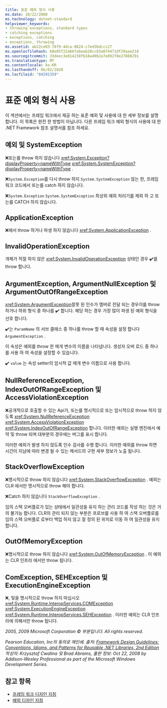```yaml
---
title: 표준 예외 형식 사용
ms.date: 10/22/2008
ms.technology: dotnet-standard
helpviewer_keywords:
- throwing exceptions, standard types
- catching exceptions
- exceptions, catching
- exceptions, throwing
ms.assetid: ab22ce03-78f9-4dca-8824-c7ed3bdccc27
ms.openlocfilehash: b8e05f22a66fabeab28cc83a074471df29aae218
ms.sourcegitcommit: 33deec3e814238fb18a49b2a7e89278e27888291
ms.translationtype: MT
ms.contentlocale: ko-KR
ms.lasthandoff: 06/02/2020
ms.locfileid: "84291359"
---
```

# <a name="using-standard-exception-types"></a>표준 예외 형식 사용
이 섹션에서는 프레임 워크에서 제공 하는 표준 예외 및 사용에 대 한 세부 정보를 설명 합니다. 이 목록은 완전 한 방법이 아닙니다. 다른 프레임 워크 예외 형식의 사용에 대 한 .NET Framework 참조 설명서를 참조 하세요.

## <a name="exception-and-systemexception"></a>예외 및 SystemException
 ❌또는를 throw 하지 않습니다 <xref:System.Exception?displayProperty=nameWithType> <xref:System.SystemException?displayProperty=nameWithType> .

 ❌`System.Exception`를 다시 throw 하지 `System.SystemException` 않는 한, 프레임 워크 코드에서 또는를 catch 하지 않습니다.

 ❌`System.Exception` `System.SystemException` 최상위 예외 처리기를 제외 하 고 또는를 CATCH 하지 않습니다.

## <a name="applicationexception"></a>ApplicationException
 ❌에서 throw 하거나 파생 하지 않습니다 <xref:System.ApplicationException> .

## <a name="invalidoperationexception"></a>InvalidOperationException
 개체가 적절 하지 않은 <xref:System.InvalidOperationException> 상태인 경우 ✔️를 throw 합니다.

## <a name="argumentexception-argumentnullexception-and-argumentoutofrangeexception"></a>ArgumentException, ArgumentNullException 및 ArgumentOutOfRangeException
 <xref:System.ArgumentException>잘못 된 인수가 멤버로 전달 되는 경우이를 throw 하거나 하위 형식 중 하나를 ✔️ 합니다. 해당 하는 경우 가장 많이 파생 된 예외 형식을 선호 합니다.

 ✔️는 `ParamName` 의 서브 클래스 중 하나를 throw 할 때 속성을 설정 합니다 `ArgumentException` .

 이 속성은 예외를 throw 한 매개 변수의 이름을 나타냅니다. 생성자 오버 로드 중 하나를 사용 하 여 속성을 설정할 수 있습니다.

 ✔️ `value` 는 속성 setter의 암시적 값 매개 변수 이름으로 사용 합니다.

## <a name="nullreferenceexception-indexoutofrangeexception-and-accessviolationexception"></a>NullReferenceException, IndexOutOfRangeException 및 AccessViolationException
 ❌공개적으로 호출할 수 있는 Api가, 또는를 명시적으로 또는 암시적으로 throw 하지 않도록 <xref:System.NullReferenceException> <xref:System.AccessViolationException> <xref:System.IndexOutOfRangeException> 합니다. 이러한 예외는 실행 엔진에서 예약 및 throw 되며 대부분의 경우에는 버그를 표시 합니다.

 이러한 예외가 발생 하지 않도록 인수 검사를 수행 합니다. 이러한 예외를 throw 하면 시간이 지남에 따라 변경 될 수 있는 메서드의 구현 세부 정보가 노출 됩니다.

## <a name="stackoverflowexception"></a>StackOverflowException
 ❌명시적으로 throw 하지 않습니다 <xref:System.StackOverflowException> . 예외는 CLR 에서만 명시적으로 throw 해야 합니다.

 ❌Catch 하지 않습니다 `StackOverflowException` .

 임의 스택 오버플로가 있는 상태에서 일관성을 유지 하는 관리 코드를 작성 하는 것은 거의 불가능 합니다. CLR의 관리 되지 않는 부분은 프로브를 사용 하 여 스택 오버플로를 임의 스택 오버플로 로부터 백업 하지 않고 잘 정의 된 위치로 이동 하 여 일관성을 유지 합니다.

## <a name="outofmemoryexception"></a>OutOfMemoryException
 ❌명시적으로 throw 하지 않습니다 <xref:System.OutOfMemoryException> . 이 예외는 CLR 인프라 에서만 throw 됩니다.

## <a name="comexception-sehexception-and-executionengineexception"></a>ComException, SEHException 및 ExecutionEngineException
 ❌, 및을 명시적으로 throw 하지 마십시오 <xref:System.Runtime.InteropServices.COMException> <xref:System.ExecutionEngineException> <xref:System.Runtime.InteropServices.SEHException> . 이러한 예외는 CLR 인프라에 의해서만 throw 됩니다.

 *2005, 2009 Microsoft Corporation © 부분입니다. All rights reserved.*

 *Pearson Education, Inc의 동의로 재인쇄. 출처: [Framework Design Guidelines: Conventions, Idioms, and Patterns for Reusable .NET Libraries, 2nd Edition](https://www.informit.com/store/framework-design-guidelines-conventions-idioms-and-9780321545619) 작성자: Krzysztof Cwalina 및 Brad Abrams, 출판 정보: Oct 22, 2008 by Addison-Wesley Professional as part of the Microsoft Windows Development Series.*

## <a name="see-also"></a>참고 항목

- [프레임 워크 디자인 지침](index.md)
- [예외 디자인 지침](exceptions.md)
